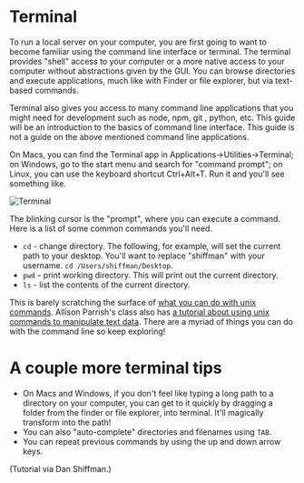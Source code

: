 # Terminal

To run a local server on your computer, you are first going to want to become familiar using the command line interface or terminal. The terminal provides "shell" access to your computer or a more native access to your computer without abstractions given by the GUI. You can browse directories and execute applications, much like with Finder or file explorer, but via text-based commands.

Terminal also gives you access to many command line applications that you might need for development such as node, npm, git , python, etc. This guide will be an introduction to the basics of command line interface. This guide is not a guide on the above mentioned command line applications.

On Macs, you can find the Terminal app in Applications->Utilities->Terminal; on Windows, go to the start menu and search for "command prompt"; on Linux, you can use the keyboard shortcut Ctrl+Alt+T. Run it and you'll see something like.

![Terminal](https://raw.githubusercontent.com/wiki/lmccart/itp-creative-js/images/terminal.png)

The blinking cursor is the "prompt", where you can execute a command.  Here is a list of some common commands you'll need.

* `cd` - change directory.  The following, for example, will set the current path to your desktop.  You'll want to replace "shiffman" with your username.  `cd /Users/shiffman/Desktop`.
* `pwd` - print working directory.  This will print out the current directory.
* `ls` - list the contents of the current directory.

This is barely scratching the surface of [what you can do with unix commands](http://mally.stanford.edu/~sr/computing/basic-unix.html).  Allison Parrish's class also has [a tutorial about using unix commands to manipulate text data](http://www.decontextualize.com/teaching/rwet/introduction-and-unix-tutorial/). There are a myriad of things you can do with the command line so keep exploring! 

# A couple more terminal tips

* On Macs and Windows, if you don't feel like typing a long path to a directory on your computer, you can get to it quickly by dragging a folder from the finder or file explorer, into terminal.  It'll magically transform into the path!
* You can also "auto-complete" directories and filenames using `TAB`.
* You can repeat previous commands by using the up and down arrow keys.




(Tutorial via Dan Shiffman.)
